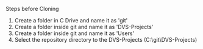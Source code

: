 Steps before Cloning

1. Create a folder in C Drive and name it as 'git'
2. Create a folder inside git and name it as 'DVS-Projects'
3. Create a folder inside git and name it as 'Users'
5. Select the repository directory to the DVS-Projects (C:\git\DVS-Projects)
